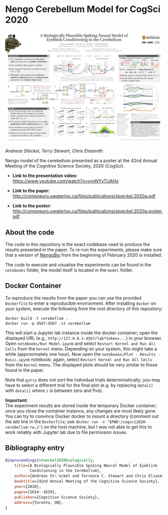 # Nengo Cerebellum Model for CogSci 2020

![Poster](doc/stoeckel.2020a.poster.jpg)

*Andreas Stöckel, Terry Stewart, Chris Eliasmith*

Nengo model of the cerebellum presented as a poster at the 42nd Annual Meeting of the Cognitive Science Society, 2020 (CogSci).

* **Link to the presentation video:**  
  https://www.youtube.com/watch?v=vynNYvTUAHo

* **Link to the paper:**  
  http://compneuro.uwaterloo.ca/files/publications/stoeckel.2020a.pdf

* **Link to the poster:**  
  http://compneuro.uwaterloo.ca/files/publications/stoeckel.2020a.poster.pdf

## About the code

The code in this repository is the exact codebase used to produce the results presented in the paper. To re-run the experiments, please make sure that a version of [NengoBio](https://github.com/astoeckel/nengo-bio) from the beginning of February 2020 is installed.

The code to execute and visualise the experiments can be found in the `notebooks` folder, the model itself is located in the `model` folder.

## Docker Container

To reproduce the results from the paper you can use the provided `Dockerfile` to enter a reproducible environment.
After installing `docker` on your system, execute the following from the root directory of this repository:
```
docker build -t cerebellum .
docker run -p 4567:4567 -it cerebellum
```
This will start a Jupyter lab instance inside the docker container; open the displayed URL (e.g., `http://127.0.0.1:4567/lab?token=...`) in your browser.
Open `notebooks/Run Model.ipynb` and select `Restart Kernel and Run All Cells` from the `Kernel` menu. Depending on your system, this might take a while (approximately one hour).
Now open the `notebooks/Plot - Results - Basic.ipynb` notebook; again, select `Restart Kernel and Run All Cells` from the `Kernel` menu. The displayed plots should be very similar to those found in the paper.

Note that `pytry` does not sort the individual trials deterministically; you may have to select a different trial for the final plot (e.g. by replacing `data[1]` with `data[i]` where `i` is between zero and five).

**Important:**  
The experiment results are stored inside the temporary Docker container; once you close the container instance, any changes are most likely gone. You can try to convince Docker docker to mount a directory (comment out the `ADD` line in the `Dockerfile`; use `docker run -v "$PWD:/cogsci2020-cerebellum:rw,z"`) on the host machine, but I was not able to get this to work reliably with Jupyter lab due to file permission issues.

## Bibliography entry

```bib
@inproceedings{stoeckel2020biologically,
    title={A Biologically Plausible Spiking Neural Model of Eyeblink
           Conditioning in the Cerebellum},
    author={Andreas St\"ockel and Terrence C. Stewart and Chris Eliasmith},
    booktitle={42nd Annual Meeting of the Cognitive Science Society},
    year={2020},
    pages={1614--1620},
    publisher={Cognitive Science Society},
    address={Toronto, ON},
}
```
